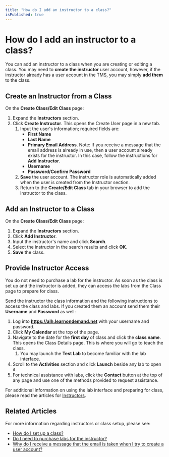 ```yaml
---
title: "How do I add an instructor to a class?"
isPublished: true
---
```


# How do I add an instructor to a class?

You can add an instructor to a class when you are creating or editing a class. You may need to **create the instructor** user account, however, if the instructor already has a user account in the TMS, you may simply **add them** to the class.

## Create an Instructor from a Class
On the **Create Class/Edit Class** page:
1. Expand the **Instructors** section.
1. Click **Create Instructor**. This opens the Create User page in a new tab.
    1. Input the user's information; required fields are:
         - **First Name**
         - **Last Name**
         - **Primary Email Address**. Note: If you receive a message that the email address is already in use, then a user account already exists for the instructor. In this case, follow the instructions for **Add Instructor**.
         - **Username**
         - **Password/Confirm Password**
    1. **Save** the user account. The instructor role is automatically added when the user is created from the Instructor section.
    1. Return to the **Create/Edit Class** tab in your browser to add the instructor to the class.

## Add an Instructor to a Class

On the **Create Class/Edit Class** page:
1. Expand the **Instructors** section.
1. Click **Add Instructor**.
1. Input the instructor's name and click **Search**.
1. Select the instructor in the search results and click **OK**.
1. **Save** the class.

## Provide Instructor Access

You do not need to purchase a lab for the instructor. As soon as the class is set up and the instructor is added, they can access the labs from the Class page to prepare for class.

Send the instructor the class information and the following instructions to access the class and labs. If you created them an account send them their **Username** and **Password** as well:
1. Log into **https://alh.learnondemand.net** with your username and password.
1. Click **My Calendar** at the top of the page.
1. Navigate to the date for the **first day** of class and click the **class name**. This opens the Class Details page. This is where you will go to teach the class.
    1. You may launch the **Test Lab** to become familiar with the lab interface.
1. Scroll to the **Activities** section and click **Launch** beside any lab to open it.
1. For technical assistance with labs, click the **Contact** button at the top of any page and use one of the methods provided to request assistance.

For additional information on using the lab interface and preparing for class, please read the articles for [Instructors](/tms/home.md).

## Related Articles
For more information regarding instructors or class setup, please see:
- [How do I set up a class?](set-up-class.md)
- [Do I need to purchase labs for the instructor?](../faq-for-arvato-marketplace/purchase-labs-for-instructor.md)
- [Why do I receive a message that the email is taken when I try to create a user account?](../user-accounts/email-taken-message.md)
